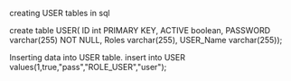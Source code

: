 creating USER tables in sql

 create table USER(
    ID int PRIMARY KEY,
    ACTIVE boolean,
    PASSWORD varchar(255) NOT NULL,
    Roles varchar(255),
    USER_Name varchar(255));

Inserting data into USER table.
insert into USER values(1,true,"pass","ROLE_USER","user");
